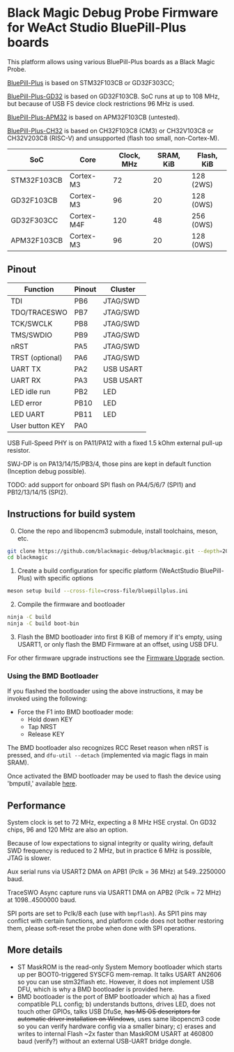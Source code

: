 # Black Magic Debug Probe Firmware for WeAct Studio BluePill-Plus boards

This platform allows using various BluePill-Plus boards as a Black Magic Probe.

[BluePill-Plus](https://github.com/WeActStudio/BluePill-Plus) is based on STM32F103CB or GD32F303CC;

[BluePill-Plus-GD32](https://github.com/WeActStudio/WeActStudio.BluePill-Plus-GD32) is based on GD32F103CB. SoC runs at up to 108 MHz, but because of USB FS device clock restrictions 96 MHz is used.

[BluePill-Plus-APM32](https://github.com/WeActStudio/WeActStudio.BluePill-Plus-APM32) is based on APM32F103CB (untested).

[BluePill-Plus-CH32](https://github.com/WeActStudio/WeActStudio.BluePill-Plus-CH32) is based on CH32F103C8 (CM3) or CH32V103C8 or CH32V203C8 (RISC-V) and unsupported (flash too small, non-Cortex-M).

| SoC         | Core       |Clock, MHz|SRAM, KiB|Flash, KiB|
|-------------|------------|----------|---------|----------|
| STM32F103CB | Cortex-M3  | 72       | 20      | 128 (2WS)|
| GD32F103CB  | Cortex-M3  | 96       | 20      | 128 (0WS)|
| GD32F303CC  | Cortex-M4F | 120      | 48      | 256 (0WS)|
| APM32F103CB | Cortex-M3  | 96       | 20      | 128 (0WS)|

## Pinout

| Function        | Pinout | Cluster   |
| --------------- | ------ | --------- |
| TDI             | PB6    | JTAG/SWD  |
| TDO/TRACESWO    | PB7    | JTAG/SWD  |
| TCK/SWCLK       | PB8    | JTAG/SWD  |
| TMS/SWDIO       | PB9    | JTAG/SWD  |
| nRST            | PA5    | JTAG/SWD  |
| TRST (optional) | PA6    | JTAG/SWD  |
| UART TX         | PA2    | USB USART |
| UART RX         | PA3    | USB USART |
| LED idle run    | PB2    | LED       |
| LED error       | PB10   | LED       |
| LED UART        | PB11   | LED       |
| User button KEY | PA0    |           |

USB Full-Speed PHY is on PA11/PA12 with a fixed 1.5 kOhm external pull-up resistor.

SWJ-DP is on PA13/14/15/PB3/4, those pins are kept in default function (Inception debug possible).

TODO: add support for onboard SPI flash on PA4/5/6/7 (SPI1) and PB12/13/14/15 (SPI2).

## Instructions for build system

0. Clone the repo and libopencm3 submodule, install toolchains, meson, etc.

```sh
git clone https://github.com/blackmagic-debug/blackmagic.git --depth=2000
cd blackmagic
```

1. Create a build configuration for specific platform (WeActStudio BluePill-Plus) with specific options

```sh
meson setup build --cross-file=cross-file/bluepillplus.ini
```

2. Compile the firmware and bootloader

```sh
ninja -C build
ninja -C build boot-bin
```

3. Flash the BMD bootloader into first 8 KiB of memory if it's empty, using USART1, or only flash the BMD Firmware at an offset, using USB DFU.

For other firmware upgrade instructions see the [Firmware Upgrade](https://black-magic.org/upgrade.html) section.

### Using the BMD Bootloader
If you flashed the bootloader using the above instructions, it may be invoked using the following:
- Force the F1 into BMD bootloader mode:
  - Hold down KEY
  - Tap NRST
  - Release KEY

The BMD bootloader also recognizes RCC Reset reason when nRST is pressed, and `dfu-util --detach` (implemented via magic flags in main SRAM).

Once activated the BMD bootloader may be used to flash the device using 'bmputil,' available [here](https://github.com/blackmagic-debug/bmputil).

## Performance

System clock is set to 72 MHz, expecting a 8 MHz HSE crystal. On GD32 chips, 96 and 120 MHz are also an option.

Because of low expectations to signal integrity or quality wiring, default SWD frequency is reduced to 2 MHz, but in practice 6 MHz is possible, JTAG is slower.

Aux serial runs via USART2 DMA on APB1 (Pclk = 36 MHz) at 549..2250000 baud.

TraceSWO Async capture runs via USART1 DMA on APB2 (Pclk = 72 MHz) at 1098..4500000 baud.

SPI ports are set to Pclk/8 each (use with `bmpflash`). As SPI1 pins may conflict with certain functions, and platform code does not bother restoring them, please soft-reset the probe when done with SPI operations.

## More details

* ST MaskROM is the read-only System Memory bootloader which starts up per BOOT0-triggered SYSCFG mem-remap. It talks USART AN2606 so you can use stm32flash etc. However, it does not implement USB DFU, which is why a BMD bootloader is provided here.
* BMD bootloader is the port of BMP bootloader which
    a) has a fixed compatible PLL config;
    b) understands buttons, drives LED, does not touch other GPIOs, talks USB DfuSe, ~~has MS OS descriptors for automatic driver installation on Windows~~, uses same libopencm3 code so you can verify hardware config via a smaller binary;
    c) erases and writes to internal Flash ~2x faster than MaskROM USART at 460800 baud (verify?) without an external USB-UART bridge dongle.
